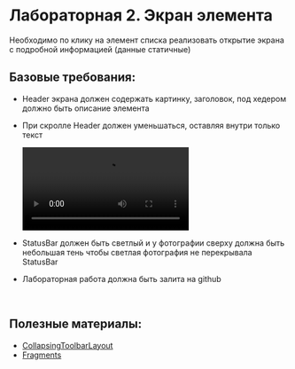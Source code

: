 # Лабораторная 2. Экран элемента

Необходимо по клику на элемент списка реализовать открытие экрана с подробной информацией (данные статичные)

## Базовые требования:

- Header экрана должен содержать картинку, заголовок, под хедером должно быть описание элемента

- При скролле Header должен уменьшаться, оставляя внутри только текст

  

  <video src="../Images/marvel_hero.mp4"></video>

  

- StatusBar должен быть светлый и у фотографии сверху должна быть небольшая тень чтобы светлая фотография не перекрывала StatusBar

- Лабораторная работа должна быть залита на github

<br>

## Полезные материалы:

- [CollapsingToolbarLayout](https://developer.android.com/reference/com/google/android/material/appbar/CollapsingToolbarLayout)
- [Fragments](https://developer.android.com/guide/fragments)

